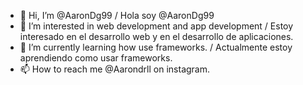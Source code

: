 - 👋 Hi, I’m @AaronDg99 / Hola soy @AaronDg99
- 👀 I’m interested in web development and app development / Estoy interesado en el desarrollo web y en el desarrollo de aplicaciones.
- 🌱 I’m currently learning how use frameworks. / Actualmente estoy aprendiendo como usar frameworks.
- 📫 How to reach me @Aarondrll on instagram. 

<!---
AaronDg99/AaronDg99 is a ✨ special ✨ repository because its `README.md` (this file) appears on your GitHub profile.
You can click the Preview link to take a look at your changes.
--->
